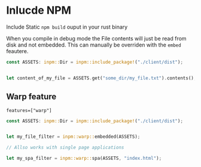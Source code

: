 # Inlucde NPM

Include Static `npm build` ouput in your rust binary

When you compile in debug mode the File contents will just be read from disk and not embedded. This can manually be overriden with the `embed` feautere.

```rust
const ASSETS: inpm::Dir = inpm::include_package!("./client/dist");


let content_of_my_file = ASSETS.get("some_dir/my_file.txt").contents();

```

## Warp feature

`features=["warp"]`

```rust
const ASSETS: inpm::Dir = inpm::include_package!("./client/dist");


let my_file_filter = inpm::warp::embedded(ASSETS);

// Allso works with single page applications

let my_spa_filter = inpm::warp::spa(ASSETS, "index.html");


```
